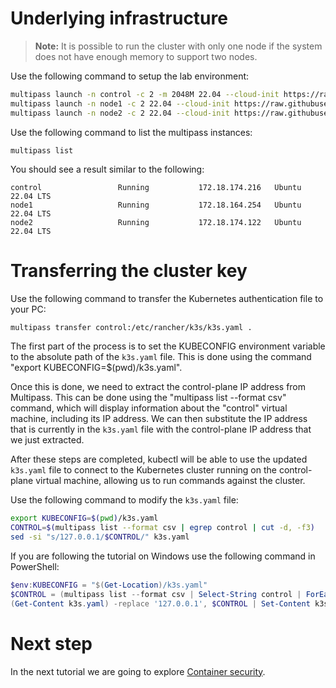 Underlying infrastructure
===

> **Note:** It is possible to run the cluster with only one node if the system does not have enough memory to support two nodes.

Use the following command to setup the lab environment:
```bash
multipass launch -n control -c 2 -m 2048M 22.04 --cloud-init https://raw.githubusercontent.com/frozenprocess/Tigera-Presentations/master/2023-03-30.container-and-Kubernetes-security-policy-design/01.application-modernization/release/control-init.yaml
multipass launch -n node1 -c 2 22.04 --cloud-init https://raw.githubusercontent.com/frozenprocess/Tigera-Presentations/master/2023-03-30.container-and-Kubernetes-security-policy-design/01.application-modernization/release/node-init.yaml
multipass launch -n node2 -c 2 22.04 --cloud-init https://raw.githubusercontent.com/frozenprocess/Tigera-Presentations/master/2023-03-30.container-and-Kubernetes-security-policy-design/01.application-modernization/release/node-init.yaml
```

Use the following command to list the multipass instances:
```
multipass list
```

You should see a result similar to the following:
```
control                 Running           172.18.174.216   Ubuntu 22.04 LTS
node1                   Running           172.18.164.254   Ubuntu 22.04 LTS
node2                   Running           172.18.174.122   Ubuntu 22.04 LTS
```

Transferring the cluster key
===

Use the following command to transfer the Kubernetes authentication file to your PC:
```bash
multipass transfer control:/etc/rancher/k3s/k3s.yaml .
```

The first part of the process is to set the KUBECONFIG environment variable to the absolute path of the `k3s.yaml` file. This is done using the command "export KUBECONFIG=$(pwd)/k3s.yaml".

Once this is done, we need to extract the control-plane IP address from Multipass. This can be done using the "multipass list --format csv" command, which will display information about the "control" virtual machine, including its IP address. We can then substitute the IP address that is currently in the `k3s.yaml` file with the control-plane IP address that we just extracted.

After these steps are completed, kubectl will be able to use the updated `k3s.yaml` file to connect to the Kubernetes cluster running on the control-plane virtual machine, allowing us to run commands against the cluster.

Use the following command to modify the `k3s.yaml` file:
```bash
export KUBECONFIG=$(pwd)/k3s.yaml
CONTROL=$(multipass list --format csv | egrep control | cut -d, -f3)
sed -si "s/127.0.0.1/$CONTROL/" k3s.yaml
```


If you are following the tutorial on Windows use the following command in PowerShell: 
```powershell
$env:KUBECONFIG = "$(Get-Location)/k3s.yaml"
$CONTROL = (multipass list --format csv | Select-String control | ForEach-Object { $_.ToString().Split(",")[2] }).Trim()
(Get-Content k3s.yaml) -replace '127.0.0.1', $CONTROL | Set-Content k3s.yaml
```

Next step
===
In the next tutorial we are going to explore [Container security](../02.container-security/readme.md).
